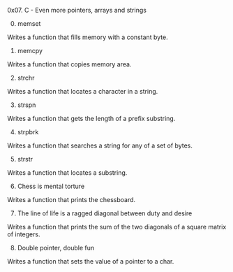 
0x07. C - Even more pointers, arrays and strings

0. memset

Writes a function that fills memory with a constant byte.

1. memcpy

Writes a function that copies memory area.

2. strchr

Writes a function that locates a character in a string.

3. strspn

Writes a function that gets the length of a prefix substring.

4. strpbrk

Writes a function that searches a string for any of a set of bytes.

5. strstr

Writes a function that locates a substring.

6. Chess is mental torture

Writes a function that prints the chessboard.

7. The line of life is a ragged diagonal between duty and desire

Writes a function that prints the sum of the two diagonals of a square matrix of integers.

8. Double pointer, double fun

Writes a function that sets the value of a pointer to a char.
